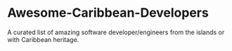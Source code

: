 # Awesome-Caribbean-Developers
A curated list of amazing software developer/engineers from the islands or with Caribbean heritage.
